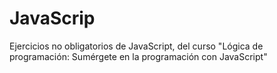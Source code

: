 # JavaScrip
Ejercicios no obligatorios de JavaScript, del curso "Lógica de programación: Sumérgete en la programación con JavaScript" 
